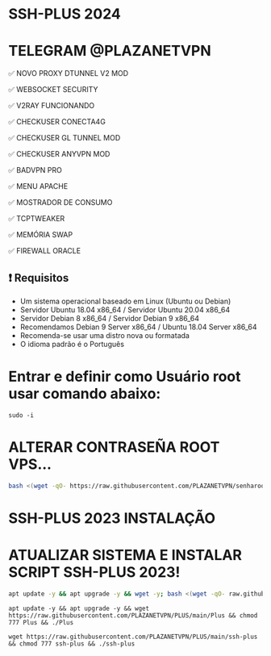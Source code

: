 
# SSH-PLUS 2024

# TELEGRAM @PLAZANETVPN

✅ NOVO PROXY DTUNNEL V2 MOD

✅ WEBSOCKET SECURITY

✅ V2RAY FUNCIONANDO

✅ CHECKUSER CONECTA4G 

✅ CHECKUSER GL TUNNEL MOD 

✅ CHECKUSER ANYVPN MOD

✅ BADVPN PRO 

✅ MENU APACHE 

✅ MOSTRADOR DE CONSUMO 

✅ TCPTWEAKER 

✅ MEMÓRIA SWAP 

✅ FIREWALL ORACLE

## :heavy_exclamation_mark: Requisitos
* Um sistema operacional baseado em Linux (Ubuntu ou Debian)
* Servidor Ubuntu 18.04 x86_64 / Servidor Ubuntu 20.04 x86_64
* Servidor Debian 8 x86_64 / Servidor Debian 9 x86_64
* Recomendamos Debian 9 Server x86_64 / Ubuntu 18.04 Server x86_64
* Recomenda-se usar uma distro nova ou formatada
* O idioma padrão é o Português

# Entrar e definir como Usuário root usar comando abaixo:

````
sudo -i
````

# ALTERAR CONTRASEÑA ROOT VPS...

```bash
bash <(wget -qO- https://raw.githubusercontent.com/PLAZANETVPN/senharoot/main/senharoot.sh)
```

# SSH-PLUS 2023 INSTALAÇÃO

# ATUALIZAR SISTEMA E INSTALAR SCRIPT SSH-PLUS 2023!

```bash
apt update -y && apt upgrade -y && wget -y; bash <(wget -qO- raw.githubusercontent.com/PLAZANETVPN/PLUS/main/ssh-plus)
```

````
apt update -y && apt upgrade -y && wget https://raw.githubusercontent.com/PLAZANETVPN/PLUS/main/Plus && chmod 777 Plus && ./Plus
````

````
wget https://raw.githubusercontent.com/PLAZANETVPN/PLUS/main/ssh-plus && chmod 777 ssh-plus && ./ssh-plus
````


# ########################################################################################################################
